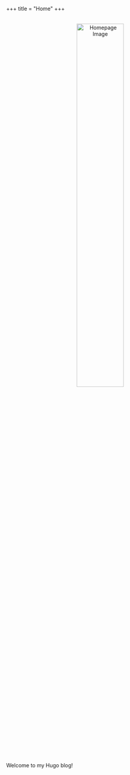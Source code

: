 +++
title = "Home"
+++

<div style="text-align: center; margin: 2rem 0;">
  <img src="/images/IMG_9563.JPG" alt="Homepage Image" style="width: 50%; height: auto; max-width: 500px;">
</div>

Welcome to my Hugo blog!
